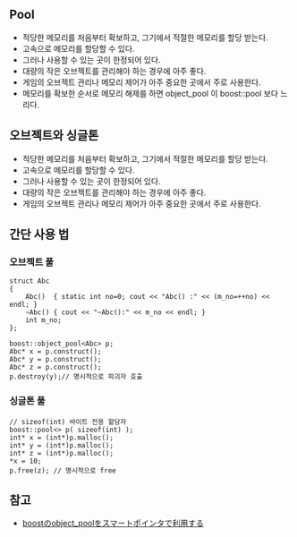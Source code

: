 ## Pool
- 적당한 메모리를 처음부터 확보하고, 그기에서 적절한 메모리를 할당 받는다.
- 고속으로 메모리를 할당할 수 있다.
- 그러나 사용할 수 있는 곳이 한정되어 있다.
- 대량의 작은 오브젝트를 관리해야 하는 경우에 아주 좋다.
- 게임의 오브젝트 관리나 메모리 제어가 아주 중요한 곳에서 주로 사용한다.
- 메모리를 확보한 순서로 메모리 해제를 하면 object_pool 이 boost::pool 보다 느리다.  
  
  
  
## 오브젝트와 싱글톤
- 적당한 메모리를 처음부터 확보하고, 그기에서 적절한 메모리를 할당 받는다.
- 고속으로 메모리를 할당할 수 있다.
- 그러나 사용할 수 있는 곳이 한정되어 있다.
- 대량의 작은 오브젝트를 관리해야 하는 경우에 아주 좋다.
- 게임의 오브젝트 관리나 메모리 제어가 아주 중요한 곳에서 주로 사용한다.
  
  
  
## 간단 사용 법
  
### 오브젝트 풀
  
```
struct Abc
{
	Abc()  { static int no=0; cout << "Abc() :" << (m_no=++no) << endl; }
	~Abc() { cout << "~Abc():" << m_no << endl; }
	int m_no;
};

boost::object_pool<Abc> p;
Abc* x = p.construct();
Abc* y = p.construct();
Abc* z = p.construct();
p.destroy(y);// 명시적으로 파괴자 호출
```
  
  
### 싱글톤 풀
  
```
// sizeof(int) 바이트 전용 할당자
boost::pool<> p( sizeof(int) );
int* x = (int*)p.malloc();
int* y = (int*)p.malloc();
int* z = (int*)p.malloc();
*x = 10;
p.free(z); // 명시적으로 free
```
  
  
  
## 참고
- [boostのobject_poolをスマートポインタで利用する](http://d.hatena.ne.jp/ytakano/20100317/1268778286   )
  